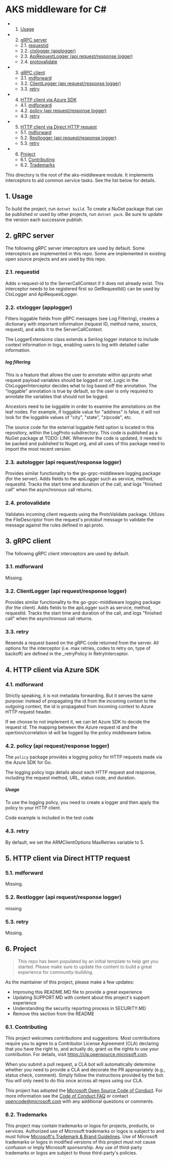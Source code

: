 <!-- markdownlint-disable MD004 -->

# AKS middleware for C#

<!-- vscode-markdown-toc -->
* 1. [Usage](#Usage)
* 2. [gRPC server](#gRPCserver)
 	* 2.1. [requestid](#requestid)
 	* 2.2. [ctxlogger (applogger)](#ctxloggerapplogger)
 	* 2.3. [ApiRequestLogger (api request/response logger)](#autologgerapirequestresponselogger)
 	* 2.4. [protovalidate](#protovalidate)
* 3. [gRPC client](#gRPCclient)
 	* 3.1. [mdforward](#mdforward)
 	* 3.2. [ClientLogger (api request/response logger)](#clientloggerapirequestresponselogger-1)
 	* 3.3. [retry](#retry)

* 4. [HTTP client via Azure SDK](#HTTPclientviaAzureSDK)
 	* 4.1. [mdforward](#mdforward-1)
 	* 4.2. [policy (api request/response logger)](#policyapirequestresponselogger)
 	* 4.3. [retry](#retry-1)
* 5. [HTTP client via Direct HTTP request](#HTTPclientviaDirectHTTPrequest)
 	* 5.1. [mdforward](#mdforward-1)
 	* 5.2. [Restlogger (api request/response logger)](#Restloggerapirequestresponselogger)
 	* 5.3. [retry](#retry-1)
* 6. [Project](#Project)
 	* 6.1. [Contributing](#Contributing)
 	* 6.2. [Trademarks](#Trademarks)

<!-- vscode-markdown-toc-config
	numbering=true
	autoSave=true
	/vscode-markdown-toc-config -->
<!-- /vscode-markdown-toc -->

This directory is the root of the aks-middleware module. It implements interceptors to aid common service tasks. See the list below for details.

## 1. <a id='Usage'></a>Usage

To build the project, run ```dotnet build```. To create a NuGet package that can be published or used by other projects, run ```dotnet pack```. Be sure to update the version each successive publish.

## 2. <a id='gRPCserver'></a>gRPC server

The following gRPC server interceptors are used by default. Some interceptors are implemented in this repo. Some are implemented in existing open source projects and are used by this repo.

### 2.1. <a id='requestid'></a>requestid

Adds x-request-id to the ServerCallContext if it does not already exist. This interceptor needs to be registered first so GetRequestId() can be used by CtxLogger and ApiRequestLogger.


### 2.2. <a id='ctxloggerapplogger'></a>ctxlogger (applogger)

Filters loggable fields from gRPC messages (see Log Filtering), creates a dictionary with important information (request ID, method name, source, request), and adds it to the ServerCallContext. 

The LoggerExtensions class extends a Serilog logger instance to include context information in logs, enabling users to log with detailed caller information.



##### <a id='logfiltering'></a>log filtering

This is a feature that allows the user to annotate within api.proto what request payload variables should be logged or not. Logic in the CtxLoggerInterceptor decides what to log based off the annotation. The "loggable" annotation is true by default, so the user is only required to annotate the variables that should not be logged.


Ancestors need to be loggable in order to examine the annotations on the leaf nodes. For example, if loggable value for "address" is false, it will not look for the loggable values of "city", "state", "zipcode", etc.


The source code for the external loggable field option is located in this repository, within the LogProto subdirectory. This code is published as a NuGet package at TODO: LINK. Whenever the code is updated, it needs to be packed and published to Nuget.org, and all uses of this package need to import the most recent version.

### 2.3. <a id='autologgerapirequestresponselogger'></a>autologger (api request/response logger)

Provides similar functionality to the go-grpc-middleware logging package (for the server). Adds fields to the apiLogger such as service, method, requestId. Tracks the start time and duration of the call, and logs "finished call" when the asynchronous call returns.

### 2.4. <a id='protovalidate'></a>protovalidate

Validates incoming client requests using the ProtoValidate package. Utilizes the FileDescriptor from the request's protobuf message to validate the message against the rules defined in api.proto.

## 3. <a id='gRPCclient'></a>gRPC client

The following gRPC client interceptors are used by default.

### 3.1. <a id='mdforward'></a>mdforward

Missing.


### 3.2. <a id='clientloggerapirequestresponselogger-1'></a>ClientLogger (api request/response logger)

Provides similar functionality to the go-grpc-middleware logging package (for the client). Adds fields to the apiLogger such as service, method, requestId. Tracks the start time and duration of the call, and logs "finished call" when the asynchronous call returns.


### 3.3. <a id='retry'></a>retry

Resends a request based on the gRPC code returned from the server. All options for the interceptor (i.e. max retries, codes to retry on, type of backoff) are defined in the _retryPolicy in RetryInterceptor.

## 4. <a id='HTTPclientviaAzureSDK'></a>HTTP client via Azure SDK

### 4.1. <a id='mdforward-1'></a>mdforward

Strictly speaking, it is not metadata forwarding. But it serves the same purpose: instead of propagating the id from the incoming context to the outgoing context, the id is propagated from incoming context to Azure HTTP request header.

If we choose to not implement it, we can let Azure SDK to decide the request id. The mapping between the Azure request id and the opertion/correlation id will be logged by the policy middleware below.

### 4.2. <a id='policyapirequestresponselogger'></a>policy (api request/response logger)

The `policy` package provides a logging policy for HTTP requests made via the Azure SDK for Go.

The logging policy logs details about each HTTP request and response, including the request method, URL, status code, and duration.

##### <a id='Usage-1'></a>Usage

To use the logging policy, you need to create a logger and then apply the policy to your HTTP client.

Code example is included in the test code

### 4.3. <a id='retry-1'></a>retry

By default, we set the ARMClientOptions MaxRetries variable to 5.
## 5. <a id='HTTPclientviaDirectHTTPrequest'></a>HTTP client via Direct HTTP request

### 5.1. <a id='mdforward-1'></a>mdforward

Missing.

### 5.2. <a id='Restloggerapirequestresponselogger'></a>Restlogger (api request/response logger)

missing

### 5.3. <a id='retry-1'></a>retry

Missing.

## 6. <a id='Project'></a>Project

> This repo has been populated by an initial template to help get you started. Please
> make sure to update the content to build a great experience for community-building.

As the maintainer of this project, please make a few updates:

- Improving this README.MD file to provide a great experience
- Updating SUPPORT.MD with content about this project's support experience
- Understanding the security reporting process in SECURITY.MD
- Remove this section from the README

### 6.1. <a id='Contributing'></a>Contributing

This project welcomes contributions and suggestions.  Most contributions require you to agree to a
Contributor License Agreement (CLA) declaring that you have the right to, and actually do, grant us
the rights to use your contribution. For details, visit <https://cla.opensource.microsoft.com>.

When you submit a pull request, a CLA bot will automatically determine whether you need to provide
a CLA and decorate the PR appropriately (e.g., status check, comment). Simply follow the instructions
provided by the bot. You will only need to do this once across all repos using our CLA.

This project has adopted the [Microsoft Open Source Code of Conduct](https://opensource.microsoft.com/codeofconduct/).
For more information see the [Code of Conduct FAQ](https://opensource.microsoft.com/codeofconduct/faq/) or
contact [opencode@microsoft.com](mailto:opencode@microsoft.com) with any additional questions or comments.

### 6.2. <a id='Trademarks'></a>Trademarks

This project may contain trademarks or logos for projects, products, or services. Authorized use of Microsoft
trademarks or logos is subject to and must follow
[Microsoft's Trademark & Brand Guidelines](https://www.microsoft.com/en-us/legal/intellectualproperty/trademarks/usage/general).
Use of Microsoft trademarks or logos in modified versions of this project must not cause confusion or imply Microsoft sponsorship.
Any use of third-party trademarks or logos are subject to those third-party's policies.
